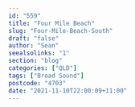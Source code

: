 ```yaml
---
id: "559"
title: "Four Mile Beach"
slug: "Four-Mile-Beach-South"
draft: "false"
author: "Sean"
seealsolinks: "1"
section: "blog"
categories: ["QLD"]
tags: ["Broad Sound"]
postcode: "4703"
date: "2021-11-10T22:00:09+11:00"
---
```


